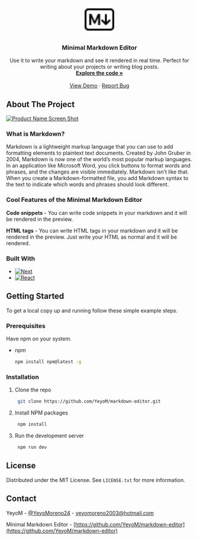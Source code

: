 <!-- PROJECT LOGO -->
<br />
<div align="center">
  <a href="https://github.com/YeyoM/markdown-editor">
    <img src="public/markdown.svg" alt="Logo" width="80" height="80">
  </a>

<h3 align="center">Minimal Markdown Editor</h3>

  <p align="center">
    Use it to write your markdown and see it rendered in real time. Perfect for writing about your projects or writing blog posts. 
    <br />
    <a href="https://github.com/YeyoM/markdown-editor"><strong>Explore the code »</strong></a>
    <br />
    <br />
    <a href="https://minimal-md-editor.vercel.app/">View Demo</a>
    ·
    <a href="https://github.com/YeyoM/markdown-editor/issues">Report Bug</a>
  </p>
</div>

<!-- ABOUT THE PROJECT -->
## About The Project

[![Product Name Screen Shot][product-screenshot]](https://minimal-md-editor.vercel.app/)

### What is Markdown?

Markdown is a lightweight markup language that you can use to add formatting elements to plaintext text documents. Created by John Gruber in 2004, Markdown is now one of the world’s most popular markup languages.
In an application like Microsoft Word, you click buttons to format words and phrases, and the changes are visible immediately. Markdown isn’t like that. When you create a Markdown-formatted file, you add Markdown syntax to the text to indicate which words and phrases should look different.

### Cool Features of the Minimal Markdown Editor

**Code snippets** - You can write code snippets in your markdown and it will be rendered in the preview.

**HTML tags** - You can write HTML tags in your markdown and it will be rendered in the preview. 
Just write your HTML as normal and it will be rendered.
### Built With

- [![Next][Next.js]][Next-url]
- [![React][React.js]][React-url]

<!-- GETTING STARTED -->
## Getting Started

To get a local copy up and running follow these simple example steps.

### Prerequisites

Have npm on your system.

- npm
  ```sh
  npm install npm@latest -g
  ```

### Installation

1. Clone the repo
   ```sh
    git clone https://github.com/YeyoM/markdown-editor.git
   ```
2. Install NPM packages
   ```sh
    npm install
   ```
3. Run the development server
   ```sh
    npm run dev
   ```

<!-- LICENSE -->
## License

Distributed under the MIT License. See `LICENSE.txt` for more information.

<!-- CONTACT -->
## Contact

YeyoM - [@YeyoMoreno24](https://twitter.com/YeyoMoreno24) - yeyomoreno2003@hotmail.com

Minimal Markdown Editor - [https://github.com/YeyoM/markdown-editor](https://github.com/YeyoM/markdown-editor)

<!-- MARKDOWN LINKS & IMAGES -->
<!-- https://www.markdownguide.org/basic-syntax/#reference-style-links -->
[issues-shield]: https://img.shields.io/github/issues/github_username/repo_name.svg?style=for-the-badge
[issues-url]: https://github.com/YeyoM/lofi_code/issues
[license-shield]: https://img.shields.io/github/license/github_username/repo_name.svg?style=for-the-badge
[license-url]: https://github.com/YeyoM/lofi_code/blob/main/LICENCE.txt
[linkedin-shield]: https://img.shields.io/badge/-LinkedIn-black.svg?style=for-the-badge&logo=linkedin&colorB=555
[linkedin-url]: https://www.linkedin.com/in/diego-emilio-moreno-sanchez/
[product-screenshot]: public/project-screenshot.png
[Next.js]: https://img.shields.io/badge/next.js-000000?style=for-the-badge&logo=nextdotjs&logoColor=white
[Next-url]: https://nextjs.org/
[React.js]: https://img.shields.io/badge/React-20232A?style=for-the-badge&logo=react&logoColor=61DAFB
[React-url]: https://reactjs.org/
